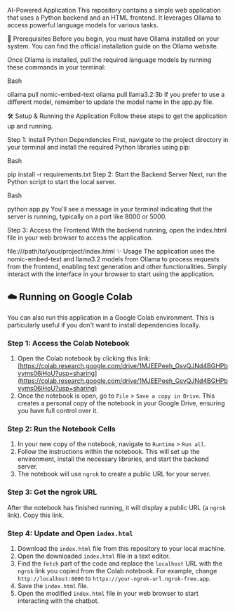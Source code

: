 AI-Powered Application
This repository contains a simple web application that uses a Python backend and an HTML frontend. It leverages Ollama to access powerful language models for various tasks.

🚀 Prerequisites
Before you begin, you must have Ollama installed on your system. You can find the official installation guide on the Ollama website.

Once Ollama is installed, pull the required language models by running these commands in your terminal:

Bash

ollama pull nomic-embed-text
ollama pull llama3.2:3b
If you prefer to use a different model, remember to update the model name in the app.py file.

🛠️ Setup & Running the Application
Follow these steps to get the application up and running.

Step 1: Install Python Dependencies
First, navigate to the project directory in your terminal and install the required Python libraries using pip:

Bash

pip install -r requirements.txt
Step 2: Start the Backend Server
Next, run the Python script to start the local server.

Bash

python app.py
You'll see a message in your terminal indicating that the server is running, typically on a port like 8000 or 5000.

Step 3: Access the Frontend
With the backend running, open the index.html file in your web browser to access the application.

file:///path/to/your/project/index.html
✨ Usage
The application uses the nomic-embed-text and llama3.2 models from Ollama to process requests from the frontend, enabling text generation and other functionalities. Simply interact with the interface in your browser to start using the application.



## ☁️ Running on Google Colab

You can also run this application in a Google Colab environment. This is particularly useful if you don't want to install dependencies locally.

### Step 1: Access the Colab Notebook

1.  Open the Colab notebook by clicking this link: [https://colab.research.google.com/drive/1MJEEPeeh_GsvQJNd4BGHPbvyms06iHoU?usp=sharing](https://colab.research.google.com/drive/1MJEEPeeh_GsvQJNd4BGHPbvyms06iHoU?usp=sharing)
2.  Once the notebook is open, go to `File` > `Save a copy in Drive`. This creates a personal copy of the notebook in your Google Drive, ensuring you have full control over it.

### Step 2: Run the Notebook Cells

1.  In your new copy of the notebook, navigate to `Runtime` > `Run all`.
2.  Follow the instructions within the notebook. This will set up the environment, install the necessary libraries, and start the backend server.
3.  The notebook will use `ngrok` to create a public URL for your server.

### Step 3: Get the ngrok URL

After the notebook has finished running, it will display a public URL (a `ngrok` link). Copy this link.

### Step 4: Update and Open `index.html`

1.  Download the `index.html` file from this repository to your local machine.
2.  Open the downloaded `index.html` file in a text editor.
3.  Find the `fetch` part of the code and replace the `localhost` URL with the `ngrok` link you copied from the Colab notebook. For example, change `http://localhost:8000` to `https://your-ngrok-url.ngrok-free.app`.
4.  Save the `index.html` file.
5.  Open the modified `index.html` file in your web browser to start interacting with the chatbot.
